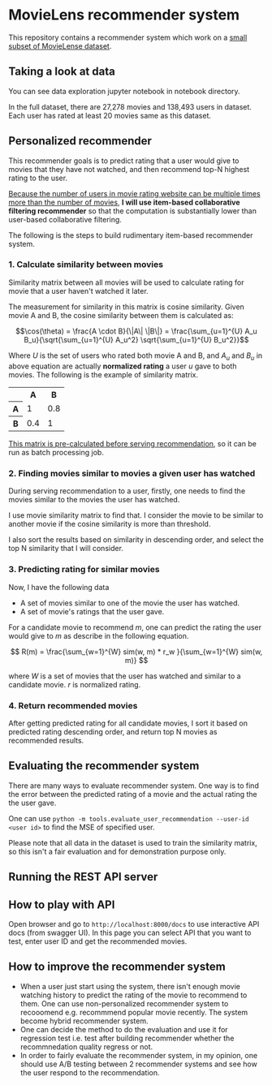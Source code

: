 # MovieLens recommender system
This repository contains a recommender system which work on a [small subset of MovieLense dataset](https://github.com/lukkiddd-tdg/movielens-small).
## Taking a look at data
You can see data exploration jupyter notebook in notebook directory.

In the full dataset, there are 27,278 movies and 138,493 users in dataset. Each user has rated at least 20 movies same as this dataset.
## Personalized recommender
This recommender goals is to predict rating that a user would give to movies that they have not watched, and then recommend top-N highest rating to the user.

<u>Because the number of users in movie rating website can be multiple times more than the number of movies</u>, **I will use item-based collaborative filtering recommender** so that the computation is substantially lower than user-based collaborative filtering.

The following is the steps to build rudimentary item-based recommender system.
### 1. Calculate similarity between movies
Similarity matrix between all movies will be used to calculate rating for movie that a user haven't watched it later.

The measurement for similarity in this matrix is cosine similarity. Given movie A and B, the cosine similarity between them is calculated as:

$$\cos(\theta) = \frac{A \cdot B}{\|A\| \|B\|} = \frac{\sum_{u=1}^{U} A_u B_u}{\sqrt{\sum_{u=1}^{U} A_u^2} \sqrt{\sum_{u=1}^{U} B_u^2}}$$

Where $U$ is the set of users who rated both movie A and B, and $A_u$ and $B_u$ in above equation are actually **normalized rating** a user $u$ gave to both movies.
The following is the example of similarity matrix.

<table>
  <tr>
    <th></th>
    <th>A</th>
    <th>B</th>
  </tr>
  <tr>
    <th>A</th>
    <td>1</td>
    <td>0.8</td>
  </tr>
  <tr>
    <th>B</th>
    <td>0.4</td>
    <td>1</td>
  </tr>
</table>

<u>This matrix is pre-calculated before serving recommendation</u>, so it can be run as batch processing job.

### 2. Finding movies similar to movies a given user has watched
During serving recommendation to a user, firstly, one needs to find the movies similar to the movies the user has watched.

I use movie similarity matrix to find that. I consider the movie to be similar to another movie if the cosine similarity is more than threshold.

I also sort the results based on similarity in descending order, and select the top N similarity that I will consider.

### 3. Predicting rating for similar movies
Now, I have the following data
- A set of movies similar to one of the movie the user has watched.
- A set of movie's ratings that the user gave.

For a candidate movie to recommend $m$, one can predict the rating the user would give to $m$ as describe in the following equation.

$$ R(m) = \frac{\sum_{w=1}^{W} sim(w, m) * r_w }{\sum_{w=1}^{W} sim(w, m)} $$

where $W$ is a set of movies that the user has watched and similar to a candidate movie. $r$ is normalized rating.

### 4. Return recommended movies
After getting predicted rating for all candidate movies, I sort it based on predicted rating descending order, and return top N movies as recommended results.

## Evaluating the recommender system
There are many ways to evaluate recommender system. One way is to find the error between the predicted rating of a movie and the actual rating the the user gave.

One can use `python -m tools.evaluate_user_recommendation --user-id <user id>` to find the MSE of specified user.

Please note that all data in the dataset is used to train the similarity matrix, so this isn't a fair evaluation and for demonstration purpose only.

## Running the REST API server

## How to play with API
Open browser and go to `http://localhost:8000/docs` to use interactive API docs (from swagger UI).
In this page you can select API that you want to test, enter user ID and get the recommended movies.

## How to improve the recommender system
- When a user just start using the system, there isn't enough movie watching history to predict the rating of the movie to recommend to them. One can use non-personalized recommender system to recooomend e.g. recommmend popular movie recently. The system become hybrid recommender system.
- One can decide the method to do the evaluation and use it for regression test i.e. test after building recommender whether the recommnedation quality regress or not.
- In order to fairly evaluate the recommender system, in my opinion, one should use A/B testing between 2 recommender systems and see how the user respond to the recommendation.